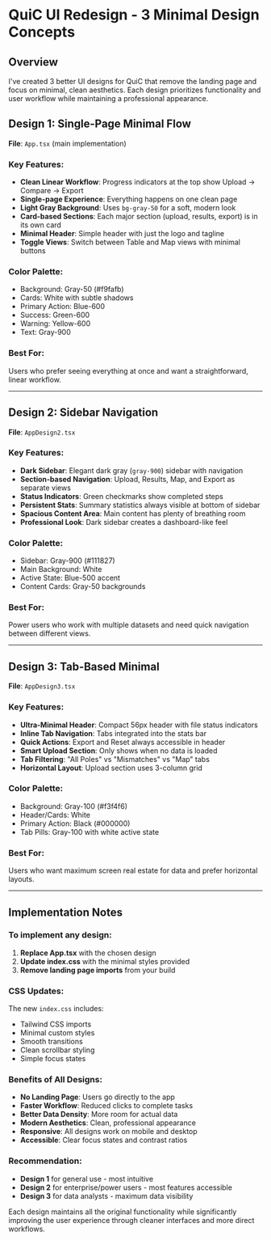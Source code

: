 # QuiC UI Redesign - 3 Minimal Design Concepts

## Overview
I've created 3 better UI designs for QuiC that remove the landing page and focus on minimal, clean aesthetics. Each design prioritizes functionality and user workflow while maintaining a professional appearance.

## Design 1: Single-Page Minimal Flow
**File**: `App.tsx` (main implementation)

### Key Features:
- **Clean Linear Workflow**: Progress indicators at the top show Upload → Compare → Export
- **Single-page Experience**: Everything happens on one clean page
- **Light Gray Background**: Uses `bg-gray-50` for a soft, modern look
- **Card-based Sections**: Each major section (upload, results, export) is in its own card
- **Minimal Header**: Simple header with just the logo and tagline
- **Toggle Views**: Switch between Table and Map views with minimal buttons

### Color Palette:
- Background: Gray-50 (#f9fafb)
- Cards: White with subtle shadows
- Primary Action: Blue-600
- Success: Green-600
- Warning: Yellow-600
- Text: Gray-900

### Best For:
Users who prefer seeing everything at once and want a straightforward, linear workflow.

---

## Design 2: Sidebar Navigation
**File**: `AppDesign2.tsx`

### Key Features:
- **Dark Sidebar**: Elegant dark gray (`gray-900`) sidebar with navigation
- **Section-based Navigation**: Upload, Results, Map, and Export as separate views
- **Status Indicators**: Green checkmarks show completed steps
- **Persistent Stats**: Summary statistics always visible at bottom of sidebar
- **Spacious Content Area**: Main content has plenty of breathing room
- **Professional Look**: Dark sidebar creates a dashboard-like feel

### Color Palette:
- Sidebar: Gray-900 (#111827)
- Main Background: White
- Active State: Blue-500 accent
- Content Cards: Gray-50 backgrounds

### Best For:
Power users who work with multiple datasets and need quick navigation between different views.

---

## Design 3: Tab-Based Minimal
**File**: `AppDesign3.tsx`

### Key Features:
- **Ultra-Minimal Header**: Compact 56px header with file status indicators
- **Inline Tab Navigation**: Tabs integrated into the stats bar
- **Quick Actions**: Export and Reset always accessible in header
- **Smart Upload Section**: Only shows when no data is loaded
- **Tab Filtering**: "All Poles" vs "Mismatches" vs "Map" tabs
- **Horizontal Layout**: Upload section uses 3-column grid

### Color Palette:
- Background: Gray-100 (#f3f4f6)
- Header/Cards: White
- Primary Action: Black (#000000)
- Tab Pills: Gray-100 with white active state

### Best For:
Users who want maximum screen real estate for data and prefer horizontal layouts.

---

## Implementation Notes

### To implement any design:

1. **Replace App.tsx** with the chosen design
2. **Update index.css** with the minimal styles provided
3. **Remove landing page imports** from your build

### CSS Updates:
The new `index.css` includes:
- Tailwind CSS imports
- Minimal custom styles
- Smooth transitions
- Clean scrollbar styling
- Simple focus states

### Benefits of All Designs:
- **No Landing Page**: Users go directly to the app
- **Faster Workflow**: Reduced clicks to complete tasks
- **Better Data Density**: More room for actual data
- **Modern Aesthetics**: Clean, professional appearance
- **Responsive**: All designs work on mobile and desktop
- **Accessible**: Clear focus states and contrast ratios

### Recommendation:
- **Design 1** for general use - most intuitive
- **Design 2** for enterprise/power users - most features accessible
- **Design 3** for data analysts - maximum data visibility

Each design maintains all the original functionality while significantly improving the user experience through cleaner interfaces and more direct workflows.